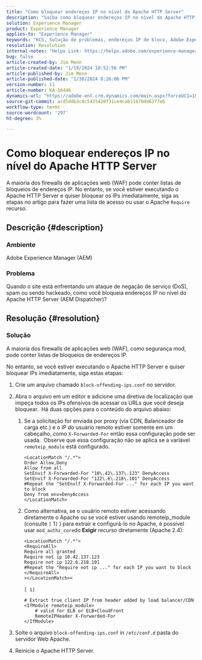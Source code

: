 ```yaml
---
title: "Como bloquear endereços IP no nível do Apache HTTP Server"
description: "Saiba como bloquear endereços IP no nível do Apache HTTP Server."
solution: Experience Manager
product: Experience Manager
applies-to: "Experience Manager"
keywords: "KCS, Solução de problemas, endereços IP de bloco, Adobe Experience Manager, AEM, nível do Apache HTTP Server, ataque de DoS, WAF, Firewall de aplicação web, AEM Dispatcher, recurso Require"
resolution: Resolution
internal-notes: "Helpx Link: https://helpx.adobe.com/experience-manager/kb/block-ips-apache-http-server.html#remoteip_module"
bug: false
article-created-by: Jim Menn
article-created-date: "1/19/2024 10:52:56 PM"
article-published-by: Jim Menn
article-published-date: "1/30/2024 8:26:06 PM"
version-number: 11
article-number: KA-16446
dynamics-url: "https://adobe-ent.crm.dynamics.com/main.aspx?forceUCI=1&pagetype=entityrecord&etn=knowledgearticle&id=d68cc17a-1db7-ee11-a569-6045bd006268"
source-git-commit: acd5ddb3c8c5425420f31ce4cab11b70dd6377e6
workflow-type: tm+mt
source-wordcount: '297'
ht-degree: 3%

---
```


# Como bloquear endereços IP no nível do Apache HTTP Server


A maioria dos firewalls de aplicações web (WAF) pode conter listas de bloqueios de endereços IP. No entanto, se você estiver executando o Apache HTTP Server e quiser bloquear os IPs imediatamente, siga as etapas no artigo para fazer uma lista de acesso ou usar o Apache `Require` recurso.

## Descrição {#description}


### Ambiente

Adobe Experience Manager (AEM)

### Problema

Quando o site está enfrentando um ataque de negação de serviço (DoS), spam ou sendo hackeado, como você bloqueia endereços IP no nível do Apache HTTP Server (AEM Dispatcher)?


## Resolução {#resolution}


### Solução

A maioria dos firewalls de aplicações web (WAF), como segurança mod, pode conter listas de bloqueios de endereços IP.

No entanto, se você estiver executando o Apache HTTP Server e quiser bloquear IPs imediatamente, siga estas etapas:

1. Crie um arquivo chamado `block-offending-ips.conf` no servidor.
2. Abra o arquivo em um editor e adicione uma diretiva de localização que impeça todos os IPs ofensivos de acessar os URLs que você deseja bloquear.  Há duas opções para o conteúdo do arquivo abaixo:

   1. Se a solicitação for enviada por proxy (via CDN, Balanceador de carga etc.) e o IP do usuário remoto estiver somente em um cabeçalho, como `X-Forwarded-For` então essa configuração pode ser usada.  Observe que essa configuração não se aplica se a variável `remoteip_module` está configurado. 

      ```
      <LocationMatch "/.*">
      Order Allow,Deny
      Allow from all
      SetEnvif X-Forwarded-For "10\.42\.137\.123" DenyAccess
      SetEnvif X-Forwarded-For "122\.6\.218\.101" DenyAccess
      #Repeat the "SetEnvlf X-Forwarded-For ..." for each IP you want to block
      Deny from env=DenyAccess
      </LocationMatch>
      ```


   2. Como alternativa, se o usuário remoto estiver acessando diretamente o Apache ou se você estiver usando remoteip_module (consulte `[` 1`]` ) para extrair e configurá-lo no Apache, é possível usar `mod_authz_core`do <b>Exigir</b> recurso diretamente (Apache 2.4):

      ```
      <LocationMatch "/.*">
      <RequireAll>
      Require all granted
      Require not ip 10.42.137.123
      Require not ip 122.6.218.101
      #Repeat the "Require not ip ..." for each IP you want to block
      </RequireAll>
      ></LocationMatch><
      ```



      `[ 1]`
 <br>

      ```
      # Extract true client IP from header added by load balancer/CDN
      <IfModule remoteip_module>
          # valid for ELB or ELB+CloudFront
          RemoteIPHeader X-Forwarded-For
      </IfModule>
      ```


3. Solte o arquivo `block-offending-ips.conf` in `/etc/conf.d` pasta do servidor Web Apache.
4. Reinicie o Apache HTTP Server.

